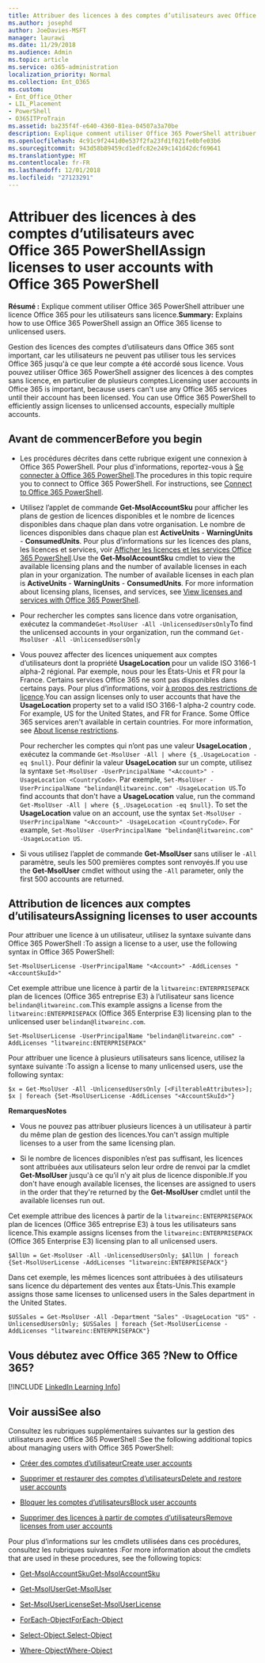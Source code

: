 ```yaml
---
title: Attribuer des licences à des comptes d’utilisateurs avec Office 365 PowerShell
ms.author: josephd
author: JoeDavies-MSFT
manager: laurawi
ms.date: 11/29/2018
ms.audience: Admin
ms.topic: article
ms.service: o365-administration
localization_priority: Normal
ms.collection: Ent_O365
ms.custom:
- Ent_Office_Other
- LIL_Placement
- PowerShell
- O365ITProTrain
ms.assetid: ba235f4f-e640-4360-81ea-04507a3a70be
description: Explique comment utiliser Office 365 PowerShell attribuer une licence Office 365 pour les utilisateurs sans licence.
ms.openlocfilehash: 4c91c9f2441d0e537f2fa23fd1f021fe0bfe03b6
ms.sourcegitcommit: 943d58b89459cd1edfc82e249c141d42dcf69641
ms.translationtype: MT
ms.contentlocale: fr-FR
ms.lasthandoff: 12/01/2018
ms.locfileid: "27123291"
---
```

# <a name="assign-licenses-to-user-accounts-with-office-365-powershell"></a><span data-ttu-id="c8452-103">Attribuer des licences à des comptes d’utilisateurs avec Office 365 PowerShell</span><span class="sxs-lookup"><span data-stu-id="c8452-103">Assign licenses to user accounts with Office 365 PowerShell</span></span>

<span data-ttu-id="c8452-104">**Résumé :**  Explique comment utiliser Office 365 PowerShell attribuer une licence Office 365 pour les utilisateurs sans licence.</span><span class="sxs-lookup"><span data-stu-id="c8452-104">**Summary:**  Explains how to use Office 365 PowerShell assign an Office 365 license to unlicensed users.</span></span>
  
<span data-ttu-id="c8452-p101">Gestion des licences des comptes d’utilisateurs dans Office 365 sont important, car les utilisateurs ne peuvent pas utiliser tous les services Office 365 jusqu'à ce que leur compte a été accordé sous licence. Vous pouvez utiliser Office 365 PowerShell assigner des licences à des comptes sans licence, en particulier de plusieurs comptes.</span><span class="sxs-lookup"><span data-stu-id="c8452-p101">Licensing user accounts in Office 365 is important, because users can't use any Office 365 services until their account has been licensed. You can use Office 365 PowerShell to efficiently assign licenses to unlicensed accounts, especially multiple accounts.</span></span> 

## <a name="before-you-begin"></a><span data-ttu-id="c8452-107">Avant de commencer</span><span class="sxs-lookup"><span data-stu-id="c8452-107">Before you begin</span></span>
<span data-ttu-id="c8452-108"><a name="RTT"> </a></span><span class="sxs-lookup"><span data-stu-id="c8452-108"></span></span>

- <span data-ttu-id="c8452-p102">Les procédures décrites dans cette rubrique exigent une connexion à Office 365 PowerShell. Pour plus d'informations, reportez-vous à [Se connecter à Office 365 PowerShell](connect-to-office-365-powershell.md).</span><span class="sxs-lookup"><span data-stu-id="c8452-p102">The procedures in this topic require you to connect to Office 365 PowerShell. For instructions, see [Connect to Office 365 PowerShell](connect-to-office-365-powershell.md).</span></span>
    
- <span data-ttu-id="c8452-p103">Utilisez l’applet de commande **Get-MsolAccountSku** pour afficher les plans de gestion de licences disponibles et le nombre de licences disponibles dans chaque plan dans votre organisation. Le nombre de licences disponibles dans chaque plan est **ActiveUnits** - **WarningUnits** - **ConsumedUnits**. Pour plus d’informations sur les licences des plans, les licences et services, voir [Afficher les licences et les services Office 365 PowerShell](view-licenses-and-services-with-office-365-powershell.md).</span><span class="sxs-lookup"><span data-stu-id="c8452-p103">Use the **Get-MsolAccountSku** cmdlet to view the available licensing plans and the number of available licenses in each plan in your organization. The number of available licenses in each plan is **ActiveUnits** - **WarningUnits** - **ConsumedUnits**. For more information about licensing plans, licenses, and services, see [View licenses and services with Office 365 PowerShell](view-licenses-and-services-with-office-365-powershell.md).</span></span>
    
- <span data-ttu-id="c8452-114">Pour rechercher les comptes sans licence dans votre organisation, exécutez la commande`Get-MsolUser -All -UnlicensedUsersOnly`</span><span class="sxs-lookup"><span data-stu-id="c8452-114">To find the unlicensed accounts in your organization, run the command  `Get-MsolUser -All -UnlicensedUsersOnly`</span></span>
    
- <span data-ttu-id="c8452-p104">Vous pouvez affecter des licences uniquement aux comptes d’utilisateurs dont la propriété **UsageLocation** pour un valide ISO 3166-1 alpha-2 régional. Par exemple, nous pour les États-Unis et FR pour la France. Certains services Office 365 ne sont pas disponibles dans certains pays. Pour plus d’informations, voir [à propos des restrictions de licence](https://go.microsoft.com/fwlink/p/?LinkId=691730).</span><span class="sxs-lookup"><span data-stu-id="c8452-p104">You can assign licenses only to user accounts that have the **UsageLocation** property set to a valid ISO 3166-1 alpha-2 country code. For example, US for the United States, and FR for France. Some Office 365 services aren't available in certain countries. For more information, see [About license restrictions](https://go.microsoft.com/fwlink/p/?LinkId=691730).</span></span>
    
    <span data-ttu-id="c8452-p105">Pour rechercher les comptes qui n’ont pas une valeur **UsageLocation** , exécutez la commande `Get-MsolUser -All | where {$_.UsageLocation -eq $null}`. Pour définir la valeur **UsageLocation** sur un compte, utilisez la syntaxe `Set-MsolUser -UserPrincipalName "<Account>" -UsageLocation <CountryCode>`. Par exemple, `Set-MsolUser -UserPrincipalName "belindan@litwareinc.com" -UsageLocation US`.</span><span class="sxs-lookup"><span data-stu-id="c8452-p105">To find accounts that don't have a **UsageLocation** value, run the command `Get-MsolUser -All | where {$_.UsageLocation -eq $null}`. To set the **UsageLocation** value on an account, use the syntax `Set-MsolUser -UserPrincipalName "<Account>" -UsageLocation <CountryCode>`. For example,  `Set-MsolUser -UserPrincipalName "belindan@litwareinc.com" -UsageLocation US`.</span></span>
    
- <span data-ttu-id="c8452-122">Si vous utilisez l’applet de commande **Get-MsolUser** sans utiliser le `-All` paramètre, seuls les 500 premières comptes sont renvoyés.</span><span class="sxs-lookup"><span data-stu-id="c8452-122">If you use the **Get-MsolUser** cmdlet without using the `-All` parameter, only the first 500 accounts are returned.</span></span>

## <a name="assigning-licenses-to-user-accounts"></a><span data-ttu-id="c8452-123">Attribution de licences aux comptes d’utilisateurs</span><span class="sxs-lookup"><span data-stu-id="c8452-123">Assigning licenses to user accounts</span></span>
    
<span data-ttu-id="c8452-124">Pour attribuer une licence à un utilisateur, utilisez la syntaxe suivante dans Office 365 PowerShell :</span><span class="sxs-lookup"><span data-stu-id="c8452-124">To assign a license to a user, use the following syntax in Office 365 PowerShell:</span></span>
  
```
Set-MsolUserLicense -UserPrincipalName "<Account>" -AddLicenses "<AccountSkuId>"
```

<span data-ttu-id="c8452-125">Cet exemple attribue une licence à partir de la `litwareinc:ENTERPRISEPACK` plan de licences (Office 365 entreprise E3) à l’utilisateur sans licence `belindan@litwareinc.com`.</span><span class="sxs-lookup"><span data-stu-id="c8452-125">This example assigns a license from the `litwareinc:ENTERPRISEPACK` (Office 365 Enterprise E3) licensing plan to the unlicensed user `belindan@litwareinc.com`.</span></span>
  
```
Set-MsolUserLicense -UserPrincipalName "belindan@litwareinc.com" -AddLicenses "litwareinc:ENTERPRISEPACK"
```

<span data-ttu-id="c8452-126">Pour attribuer une licence à plusieurs utilisateurs sans licence, utilisez la syntaxe suivante :</span><span class="sxs-lookup"><span data-stu-id="c8452-126">To assign a license to many unlicensed users, use the following syntax:</span></span>
  
```
$x = Get-MsolUser -All -UnlicensedUsersOnly [<FilterableAttributes>]; $x | foreach {Set-MsolUserLicense -AddLicenses "<AccountSkuId>"}
```

 <span data-ttu-id="c8452-127">**Remarques**</span><span class="sxs-lookup"><span data-stu-id="c8452-127">**Notes**</span></span>
  
- <span data-ttu-id="c8452-128">Vous ne pouvez pas attribuer plusieurs licences à un utilisateur à partir du même plan de gestion des licences.</span><span class="sxs-lookup"><span data-stu-id="c8452-128">You can't assign multiple licenses to a user from the same licensing plan.</span></span>
    
- <span data-ttu-id="c8452-129">Si le nombre de licences disponibles n’est pas suffisant, les licences sont attribuées aux utilisateurs selon leur ordre de renvoi par la cmdlet **Get-MsolUser** jusqu'à ce qu’il n’y ait plus de licence disponible.</span><span class="sxs-lookup"><span data-stu-id="c8452-129">If you don't have enough available licenses, the licenses are assigned to users in the order that they're returned by the **Get-MsolUser** cmdlet until the available licenses run out.</span></span>
    
<span data-ttu-id="c8452-130">Cet exemple attribue des licences à partir de la `litwareinc:ENTERPRISEPACK` plan de licences (Office 365 entreprise E3) à tous les utilisateurs sans licence.</span><span class="sxs-lookup"><span data-stu-id="c8452-130">This example assigns licenses from the `litwareinc:ENTERPRISEPACK` (Office 365 Enterprise E3) licensing plan to all unlicensed users.</span></span>
  
```
$AllUn = Get-MsolUser -All -UnlicensedUsersOnly; $AllUn | foreach {Set-MsolUserLicense -AddLicenses "litwareinc:ENTERPRISEPACK"}
```

<span data-ttu-id="c8452-131">Dans cet exemple, les mêmes licences sont attribuées à des utilisateurs sans licence du département des ventes aux États-Unis.</span><span class="sxs-lookup"><span data-stu-id="c8452-131">This example assigns those same licenses to unlicensed users in the Sales department in the United States.</span></span>
  
```
$USSales = Get-MsolUser -All -Department "Sales" -UsageLocation "US" -UnlicensedUsersOnly; $USSales | foreach {Set-MsolUserLicense -AddLicenses "litwareinc:ENTERPRISEPACK"}
```
  
## <a name="new-to-office-365"></a><span data-ttu-id="c8452-132">Vous débutez avec Office 365 ?</span><span class="sxs-lookup"><span data-stu-id="c8452-132">New to Office 365?</span></span>

[!INCLUDE [LinkedIn Learning Info](../common/office/linkedin-learning-info.md)]

## <a name="see-also"></a><span data-ttu-id="c8452-133">Voir aussi</span><span class="sxs-lookup"><span data-stu-id="c8452-133">See also</span></span>
<span data-ttu-id="c8452-134"><a name="SeeAlso"> </a></span><span class="sxs-lookup"><span data-stu-id="c8452-134"></span></span>

<span data-ttu-id="c8452-135">Consultez les rubriques supplémentaires suivantes sur la gestion des utilisateurs avec Office 365 PowerShell :</span><span class="sxs-lookup"><span data-stu-id="c8452-135">See the following additional topics about managing users with Office 365 PowerShell:</span></span>
  
- [<span data-ttu-id="c8452-136">Créer des comptes d’utilisateur</span><span class="sxs-lookup"><span data-stu-id="c8452-136">Create user accounts</span></span>](create-user-accounts-with-office-365-powershell.md)
    
- [<span data-ttu-id="c8452-137">Supprimer et restaurer des comptes d’utilisateurs</span><span class="sxs-lookup"><span data-stu-id="c8452-137">Delete and restore user accounts</span></span>](delete-and-restore-user-accounts-with-office-365-powershell.md)
    
- [<span data-ttu-id="c8452-138">Bloquer les comptes d’utilisateurs</span><span class="sxs-lookup"><span data-stu-id="c8452-138">Block user accounts</span></span>](block-user-accounts-with-office-365-powershell.md)
    
- [<span data-ttu-id="c8452-139">Supprimer des licences à partir de comptes d’utilisateurs</span><span class="sxs-lookup"><span data-stu-id="c8452-139">Remove licenses from user accounts</span></span>](remove-licenses-from-user-accounts-with-office-365-powershell.md)
    
<span data-ttu-id="c8452-140">Pour plus d’informations sur les cmdlets utilisées dans ces procédures, consultez les rubriques suivantes :</span><span class="sxs-lookup"><span data-stu-id="c8452-140">For more information about the cmdlets that are used in these procedures, see the following topics:</span></span>
  
- [<span data-ttu-id="c8452-141">Get-MsolAccountSku</span><span class="sxs-lookup"><span data-stu-id="c8452-141">Get-MsolAccountSku</span></span>](https://go.microsoft.com/fwlink/p/?LinkId=691549)
    
- [<span data-ttu-id="c8452-142">Get-MsolUser</span><span class="sxs-lookup"><span data-stu-id="c8452-142">Get-MsolUser</span></span>](https://go.microsoft.com/fwlink/p/?LinkId=691543)
    
- [<span data-ttu-id="c8452-143">Set-MsolUserLicense</span><span class="sxs-lookup"><span data-stu-id="c8452-143">Set-MsolUserLicense</span></span>](https://go.microsoft.com/fwlink/p/?LinkId=691548)
    
- [<span data-ttu-id="c8452-144">ForEach-Object</span><span class="sxs-lookup"><span data-stu-id="c8452-144">ForEach-Object</span></span>](https://go.microsoft.com/fwlink/p/?LinkId=113300)
    
- [<span data-ttu-id="c8452-145">Select-Object.</span><span class="sxs-lookup"><span data-stu-id="c8452-145">Select-Object</span></span>](https://go.microsoft.com/fwlink/p/?LinkId=113387)
    
- [<span data-ttu-id="c8452-146">Where-Object</span><span class="sxs-lookup"><span data-stu-id="c8452-146">Where-Object</span></span>](https://go.microsoft.com/fwlink/p/?LinkId=113423)
    

